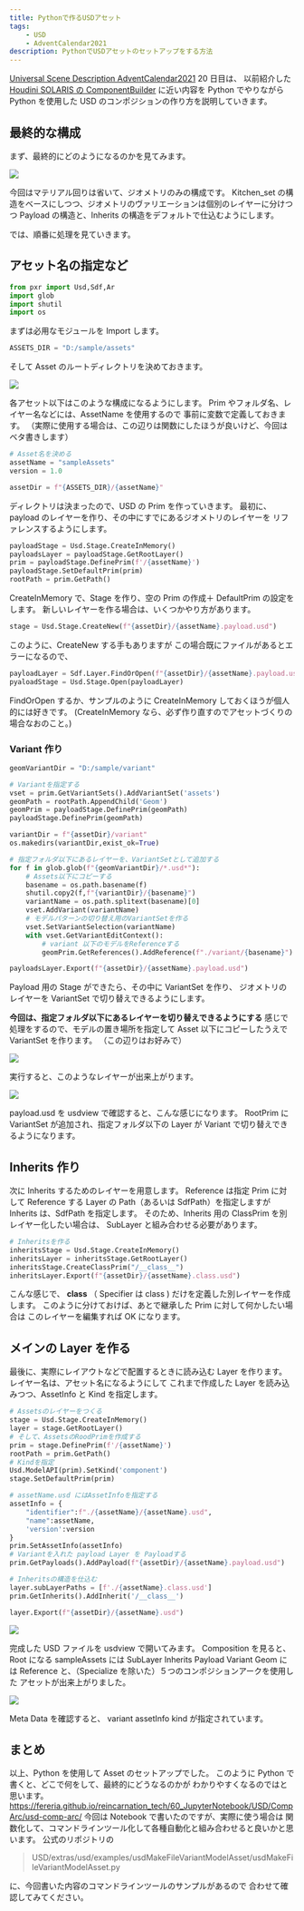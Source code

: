 ```yaml
---
title: Pythonで作るUSDアセット
tags:
    - USD
    - AdventCalendar2021
description: PythonでUSDアセットのセットアップをする方法
---
```


[Universal Scene Description AdventCalendar2021](https://qiita.com/advent-calendar/2021/usd) 20 日目は、
以前紹介した [Houdini SOLARIS の ComponentBuilder](https://fereria.github.io/reincarnation_tech/10_Houdini/11_SOLARIS/16_component_builder/) に近い内容を Python でやりながら
Python を使用した USD のコンポジションの作り方を説明していきます。

## 最終的な構成

まず、最終的にどのようになるのかを見てみます。

![](https://gyazo.com/cebf8930f814a9d174b40269e5ef7865.png)

今回はマテリアル回りは省いて、ジオメトリのみの構成です。
Kitchen_set の構造をベースにしつつ、ジオメトリのヴァリエーションは個別のレイヤーに分けつつ
Payload の構造と、Inherits の構造をデフォルトで仕込むようにします。

では、順番に処理を見ていきます。

## アセット名の指定など

```python
from pxr import Usd,Sdf,Ar
import glob
import shutil
import os
```

まずは必用なモジュールを Import します。

```python
ASSETS_DIR = "D:/sample/assets"
```

そして Asset のルートディレクトリを決めておきます。

![](https://gyazo.com/d0a2700028ce196b44e30532eb93d902.png)

各アセット以下はこのような構成になるようにします。
Prim やフォルダ名、レイヤー名などには、AssetName を使用するので
事前に変数で定義しておきます。
（実際に使用する場合は、この辺りは関数にしたほうが良いけど、今回はベタ書きします）

```python
# Asset名を決める
assetName = "sampleAssets"
version = 1.0

assetDir = f"{ASSETS_DIR}/{assetName}"
```

ディレクトリは決まったので、USD の Prim を作っていきます。
最初に、 payload のレイヤーを作り、その中にすでにあるジオメトリのレイヤーを
リファレンスするようにします。

```python
payloadStage = Usd.Stage.CreateInMemory()
payloadsLayer = payloadStage.GetRootLayer()
prim = payloadStage.DefinePrim(f'/{assetName}')
payloadStage.SetDefaultPrim(prim)
rootPath = prim.GetPath()
```

CreateInMemory で、Stage を作り、空の Prim の作成＋ DefaultPrim の設定をします。
新しいレイヤーを作る場合は、いくつかやり方があります。

```python
stage = Usd.Stage.CreateNew(f"{assetDir}/{assetName}.payload.usd")
```

このように、CreateNew する手もありますが
この場合既にファイルがあるとエラーになるので、

```python
payloadLayer = Sdf.Layer.FindOrOpen(f"{assetDir}/{assetName}.payload.usd")
pyaloadStage = Usd.Stage.Open(payloadLayer)
```

FindOrOpen するか、サンプルのように CreateInMemory しておくほうが個人的には好きです。
(CreateInMemory なら、必ず作り直すのでアセットづくりの場合なおのこと。)

### Variant 作り

```python
geomVariantDir = "D:/sample/variant"

# Variantを指定する
vset = prim.GetVariantSets().AddVariantSet('assets')
geomPath = rootPath.AppendChild('Geom')
geomPrim = payloadStage.DefinePrim(geomPath)
payloadStage.DefinePrim(geomPath)

variantDir = f"{assetDir}/variant"
os.makedirs(variantDir,exist_ok=True)

# 指定フォルダ以下にあるレイヤーを、VariantSetとして追加する
for f in glob.glob(f"{geomVariantDir}/*.usd*"):
    # Assets以下にコピーする
    basename = os.path.basename(f)
    shutil.copy2(f,f"{variantDir}/{basename}")
    variantName = os.path.splitext(basename)[0]
    vset.AddVariant(variantName)
    # モデルパターンの切り替え用のVariantSetを作る
    vset.SetVariantSelection(variantName)
    with vset.GetVariantEditContext():
        # variant 以下のモデルをReferenceする
        geomPrim.GetReferences().AddReference(f"./variant/{basename}")

payloadsLayer.Export(f"{assetDir}/{assetName}.payload.usd")
```

Payload 用の Stage ができたら、その中に VariantSet を作り、
ジオメトリのレイヤーを VariantSet で切り替えできるようにします。

**今回は、指定フォルダ以下にあるレイヤーを切り替えできるようにする**
感じで処理をするので、モデルの置き場所を指定して
Asset 以下にコピーしたうえで VariantSet を作ります。
（この辺りはお好みで）

![](https://gyazo.com/1b4f611b3d204416eb55d56a3c963a9a.png)

実行すると、このようなレイヤーが出来上がります。

![](https://gyazo.com/0e366efcb2b2da1a9ca7f8e425e46cf1.png)

payload.usd を usdview で確認すると、こんな感じになります。
RootPrim に VariantSet が追加され、指定フォルダ以下の Layer が Variant で切り替えできるようになります。

## Inherits 作り

次に Inherits するためのレイヤーを用意します。
Reference は指定 Prim に対して Reference する Layer の Path（あるいは SdfPath）を指定しますが
Inherits は、SdfPath を指定します。
そのため、Inherits 用の ClassPrim を別レイヤー化したい場合は、
SubLayer と組み合わせる必要があります。

```python
# Inheritsを作る
inheritsStage = Usd.Stage.CreateInMemory()
inheritsLayer = inheritsStage.GetRootLayer()
inheritsStage.CreateClassPrim("/__class__")
inheritsLayer.Export(f"{assetDir}/{assetName}.class.usd")
```

こんな感じで、 **class** （ Specifier は class ) だけを定義した別レイヤーを作成します。
このように分けておけば、あとで継承した Prim に対して何かしたい場合は
このレイヤーを編集すれば OK になります。

## メインの Layer を作る

最後に、実際にレイアウトなどで配置するときに読み込む Layer を作ります。
レイヤー名は、アセット名になるようにして
これまで作成した Layer を読み込みつつ、AssetInfo と Kind を指定します。

```python
# Assetsのレイヤーをつくる
stage = Usd.Stage.CreateInMemory()
layer = stage.GetRootLayer()
# そして、AssetsのRoodPrimを作成する
prim = stage.DefinePrim(f'/{assetName}')
rootPath = prim.GetPath()
# Kindを指定
Usd.ModelAPI(prim).SetKind('component')
stage.SetDefaultPrim(prim)

# assetName.usd にはAssetInfoを指定する
assetInfo = {
    "identifier":f"./{assetName}/{assetName}.usd",
    "name":assetName,
    'version':version
}
prim.SetAssetInfo(assetInfo)
# Variantを入れた payload Layer を Payloadする
prim.GetPayloads().AddPayload(f"{assetDir}/{assetName}.payload.usd")

# Inheritsの構造を仕込む
layer.subLayerPaths = [f'./{assetName}.class.usd']
prim.GetInherits().AddInherit('/__class__')

layer.Export(f"{assetDir}/{assetName}.usd")
```

![](https://gyazo.com/ffedff5e328a93184a62ec4ff15b5946.png)

完成した USD ファイルを usdview で開いてみます。
Composition を見ると、Root になる sampleAssets には SubLayer Inherits Payload Variant
Geom には Reference と、（Specialize を除いた）５つのコンポジションアークを使用した
アセットが出来上がりました。

![](https://gyazo.com/bf39666757b7ee7eb76e7dac2424001c.png)

Meta Data を確認すると、 variant assetInfo kind が指定されています。

## まとめ

以上、Python を使用して Asset のセットアップでした。
このように Python で書くと、どこで何をして、最終的にどうなるのかが
わかりやすくなるのではと思います。
https://fereria.github.io/reincarnation_tech/60_JupyterNotebook/USD/CompArc/usd-comp-arc/
今回は Notebook で書いたのですが、実際に使う場合は
関数化して、コマンドラインツール化して各種自動化と組み合わせると良いかと思います。
公式のリポジトリの

> USD/extras/usd/examples/usdMakeFileVariantModelAsset/usdMakeFileVariantModelAsset.py

に、今回書いた内容のコマンドラインツールのサンプルがあるので
合わせて確認してみてください。
